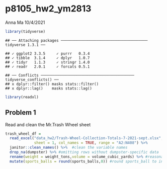 p8105\_hw2\_ym2813
================
Anna Ma
10/4/2021

``` r
library(tidyverse)
```

    ## ── Attaching packages ─────────────────────────────────────── tidyverse 1.3.1 ──

    ## ✓ ggplot2 3.3.5     ✓ purrr   0.3.4
    ## ✓ tibble  3.1.4     ✓ dplyr   1.0.7
    ## ✓ tidyr   1.1.3     ✓ stringr 1.4.0
    ## ✓ readr   2.0.1     ✓ forcats 0.5.1

    ## ── Conflicts ────────────────────────────────────────── tidyverse_conflicts() ──
    ## x dplyr::filter() masks stats::filter()
    ## x dplyr::lag()    masks stats::lag()

``` r
library(readxl)
```

## Problem 1

Read and clean the Mr.Trash Wheel sheet

``` r
trash_wheel_df = 
  read_excel("data_hw2/Trash-Wheel-Collection-Totals-7-2021-sept.xlsx", 
             sheet = 1, col_names = TRUE, range = "A2:N408") %>% 
  janitor::clean_names() %>%  #clean the variable names
  drop_na(dumpster) %>% #omitting rows without dumpster-specific data
  rename(weight = weight_tons,volume = volume_cubic_yards) %>% #reasonable variable name 
  mutate(sports_balls = round(sports_balls,0)) #round sports_ball to integer
```
